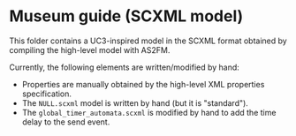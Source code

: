 # Museum guide (SCXML model)

This folder contains a UC3-inspired model in the SCXML format obtained by compiling the high-level model with AS2FM.

Currently, the following elements are written/modified by hand:

- Properties are manually obtained by the high-level XML properties specification.
- The `NULL.scxml` model is written by hand (but it is "standard").
- The `global_timer_automata.scxml` is modified by hand to add the time delay to the send event.
